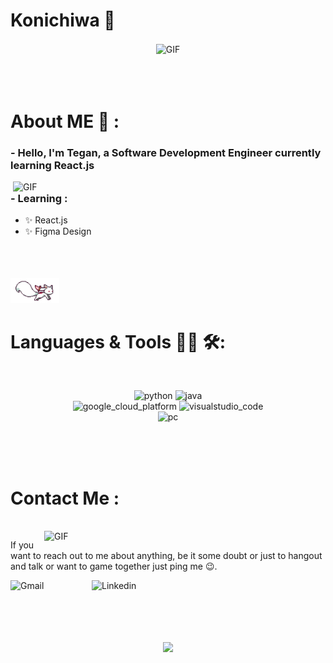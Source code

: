 # Konichiwa 👋

<div align="center">
<img hight="300" width="700" alt="GIF" align="center" src="https://raw.githubusercontent/teganjennings/teganjennings/blob/master/assets/208593.gif">
</div>

</br>
</br>
</br>

# About ME 💬 :

### - Hello, I'm Tegan, a Software Development Engineer currently learning React.js

<img hight="400" width="500" alt="GIF" align="right" src="https://raw.githubusercontent/teganjennings/teganjennings/main/assets/1936.gif">

### - Learning :

- ✨ React.js
- ✨ Figma Design

</br>
</br>
</br>

<img src="https://raw.githubusercontent.com/teganjennings/teganjennings/main/assets/kyubey.gif" height="40" />

# Languages & Tools 👨‍💻 🛠:

</br>

<p align="center">

<!-- For more icons please follow  https://github.com/MikeCodesDotNET/ColoredBadges -->
<img src="https://github.com/teganjennings/teganjennings/main/assets/icons/python.png" alt="python" width="120" hight="50">
<img src="https://github.com/teganjennings/teganjennings/main/assets/icons/java.png" alt="java"  width="100" hight="50">
</br>
<img src="https://github.com/teganjennings/teganjennings/main/assets/icons/google_cloud_platform.png" alt="google_cloud_platform" width="270" hight="50">
<img src="https://github.com/teganjennings/teganjennings/main/assets/icons/visualstudio_code.png" alt="visualstudio_code" width="240" hight="50">
</br>
<img src="https://github.com/teganjennings/teganjennings/main/assets/icons/pc.png" alt="pc" width="100" hight="50">
</p>
</br>
</br>
</br>

# Contact Me :

<p>
 </br>

<img hight="320" width="450" align="right" alt="GIF" src="https://github.com/teganjennings/teganjennings/main/assets/93195.gif">

If you want to reach out to me about anything, be it some doubt or just to hangout and talk or want to game together just ping me 😉.

<a href="mailto:teganjennings1@hotmail.com">
 <img align="left" alt="Gmail" width="130" hight="100" src="https://github.com/teganjennings/teganjennings/main/assets/icons/gmail.png" />
</a>
<a href="https://www.linkedin.com/in/teganjennings/">
  <img align="left" alt="Linkedin" width="150" hight="100" src="https://github.com/teganjennings/teganjennings/main/assets/icons/linkedin.png" />
</br>
</br>
</br>
</a>

</br>
</br>
</
</br>

<p align="center" >  
  <a href="https://github.com/teganjennings/github-readme-stats"> 
<img  src="https://github-readme-stats.vercel.app/api?username=teganjennings&&show_icons=true&theme=dracula"/>
  </a>
  </p>
